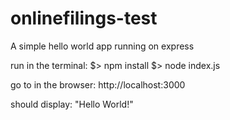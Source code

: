 # onlinefilings-test
A simple hello world app running on express

run in the terminal:
$> npm install
$> node index.js

go to in the browser:
http://localhost:3000

should display: "Hello World!"

